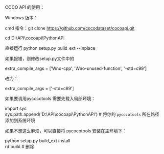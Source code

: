 COCO API 的使用：  

Windows 版本：  

cmd 指令：git clone https://github.com/cocodataset/cocoapi.git  

cd D:\API\cocoapi\PythonAPI  

直接运行 python setup.py build_ext --inplace  

如果报错，则修改setup.py文件中的  

extra_compile_args = ['Wno-cpp', 'Wno-unused-function', '-std=c99']  

改为：  

extra_compile_args = ['-std=c99']  

如果要调用pycocotools 需要先载入局部环境：  

import sys  
sys.path.append('D:\API\cocoapi\PythonAPI')   # 将你的 `pycocotools` 所在路径添加到系统环境  


如果不想这么麻烦，可以直接将 pycocotools 安装在主环境下：  

python setup.py build_ext install  
rd build   # 删除  



